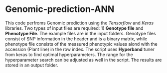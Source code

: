 # Genomic-prediction-ANN

This code perfroms Genomic prediction using the *Tensorflow* and *Keras* libraries. 
Two types of input files are required: 1) **Genotype file** and **Phenotype File**. The example files are in the input folders. Genotype files consist of SNP information in the header and is  a binary matrix, while phenotype file consists of the measured phenotypic values alond with the accession (Plant line) in the row index.
The script uses **Hyperband** tuner from keras to find optimal hyperparameters. The range for the hyperparameter search can be adjusted as well in the script.
The results are stored in an output folder. 
